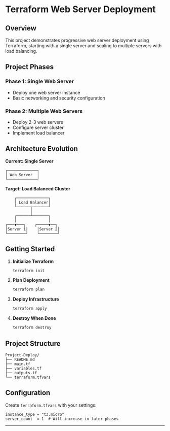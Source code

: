 # Terraform Web Server Deployment

## Overview
This project demonstrates progressive web server deployment using Terraform, starting with a single server and scaling to multiple servers with load balancing.

## Project Phases

### Phase 1: Single Web Server
- Deploy one web server instance
- Basic networking and security configuration

### Phase 2: Multiple Web Servers  
- Deploy 2-3 web servers
- Configure server cluster
- Implement load balancer

## Architecture Evolution

**Current: Single Server**
```
┌─────────────┐
│ Web Server  │
└─────────────┘
```

**Target: Load Balanced Cluster**
```
    ┌──────────────┐
    │ Load Balancer│
    └──────┬───────┘
           │
    ┌──────┴───────┐
    │              │
┌───▼───┐    ┌─────▼──┐
│Server 1│    │Server 2│
└────────┘    └────────┘
```

## Getting Started

1. **Initialize Terraform**
   ```bash
   terraform init
   ```

2. **Plan Deployment**
   ```bash
   terraform plan
   ```

3. **Deploy Infrastructure**
   ```bash
   terraform apply
   ```

4. **Destroy When Done**
   ```bash
   terraform destroy
   ```

## Project Structure
```
Project-Deploy/
├── README.md
├── main.tf
├── variables.tf
├── outputs.tf
└── terraform.tfvars
```

## Configuration
Create `terraform.tfvars` with your settings:
```hcl
instance_type = "t3.micro"
server_count  = 1  # Will increase in later phases
```

---
